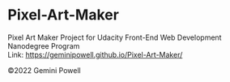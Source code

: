 # Pixel-Art-Maker
Pixel Art Maker Project for Udacity Front-End Web Development Nanodegree Program <br>
Link: https://geminipowell.github.io/Pixel-Art-Maker/ 

©2022 Gemini Powell
